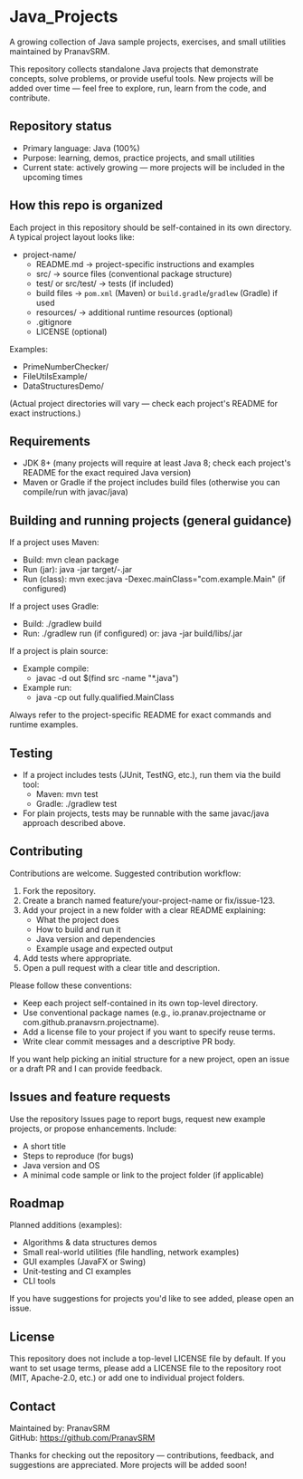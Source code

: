 # Java_Projects

A growing collection of Java sample projects, exercises, and small utilities maintained by PranavSRM.

This repository collects standalone Java projects that demonstrate concepts, solve problems, or provide useful tools. New projects will be added over time — feel free to explore, run, learn from the code, and contribute.

## Repository status
- Primary language: Java (100%)
- Purpose: learning, demos, practice projects, and small utilities
- Current state: actively growing — more projects will be included in the upcoming times

## How this repo is organized
Each project in this repository should be self-contained in its own directory. A typical project layout looks like:

- project-name/
  - README.md            -> project-specific instructions and examples
  - src/                 -> source files (conventional package structure)
  - test/ or src/test/   -> tests (if included)
  - build files          -> `pom.xml` (Maven) or `build.gradle`/`gradlew` (Gradle) if used
  - resources/           -> additional runtime resources (optional)
  - .gitignore
  - LICENSE (optional)

Examples:
- PrimeNumberChecker/
- FileUtilsExample/
- DataStructuresDemo/

(Actual project directories will vary — check each project's README for exact instructions.)

## Requirements
- JDK 8+ (many projects will require at least Java 8; check each project's README for the exact required Java version)
- Maven or Gradle if the project includes build files (otherwise you can compile/run with javac/java)

## Building and running projects (general guidance)
If a project uses Maven:
- Build: mvn clean package
- Run (jar): java -jar target/<artifact>-<version>.jar
- Run (class): mvn exec:java -Dexec.mainClass="com.example.Main" (if configured)

If a project uses Gradle:
- Build: ./gradlew build
- Run: ./gradlew run (if configured) or: java -jar build/libs/<project>.jar

If a project is plain source:
- Example compile:
  - javac -d out $(find src -name "*.java")
- Example run:
  - java -cp out fully.qualified.MainClass

Always refer to the project-specific README for exact commands and runtime examples.

## Testing
- If a project includes tests (JUnit, TestNG, etc.), run them via the build tool:
  - Maven: mvn test
  - Gradle: ./gradlew test
- For plain projects, tests may be runnable with the same javac/java approach described above.

## Contributing
Contributions are welcome. Suggested contribution workflow:
1. Fork the repository.
2. Create a branch named feature/your-project-name or fix/issue-123.
3. Add your project in a new folder with a clear README explaining:
   - What the project does
   - How to build and run it
   - Java version and dependencies
   - Example usage and expected output
4. Add tests where appropriate.
5. Open a pull request with a clear title and description.

Please follow these conventions:
- Keep each project self-contained in its own top-level directory.
- Use conventional package names (e.g., io.pranav.projectname or com.github.pranavsrn.projectname).
- Add a license file to your project if you want to specify reuse terms.
- Write clear commit messages and a descriptive PR body.

If you want help picking an initial structure for a new project, open an issue or a draft PR and I can provide feedback.

## Issues and feature requests
Use the repository Issues page to report bugs, request new example projects, or propose enhancements. Include:
- A short title
- Steps to reproduce (for bugs)
- Java version and OS
- A minimal code sample or link to the project folder (if applicable)

## Roadmap
Planned additions (examples):
- Algorithms & data structures demos
- Small real-world utilities (file handling, network examples)
- GUI examples (JavaFX or Swing)
- Unit-testing and CI examples
- CLI tools

If you have suggestions for projects you'd like to see added, please open an issue.

## License
This repository does not include a top-level LICENSE file by default. If you want to set usage terms, please add a LICENSE file to the repository root (MIT, Apache-2.0, etc.) or add one to individual project folders.

## Contact
Maintained by: PranavSRM  
GitHub: https://github.com/PranavSRM

Thanks for checking out the repository — contributions, feedback, and suggestions are appreciated. More projects will be added soon!
